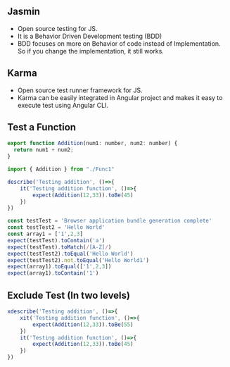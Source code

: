 ## Jasmin
- Open source testing for JS.
- It is a Behavior Driven Development testing (BDD)
- BDD focuses on more on Behavior of code instead of Implementation. So if you change the implementation, it still works.

## Karma
- Open source test runner framework for JS.
- Karma can be easily integrated in Angular project and makes it easy to execute test using Angular CLI.

## Test a Function
```JavaScript
export function Addition(num1: number, num2: number) {
  return num1 + num2;
}
```
```JavaScript
import { Addition } from "./Func1"

describe('Testing addition', ()=>{
    it('Testing addition function', ()=>{
        expect(Addition(12,33)).toBe(45)
    })
})
```
```JavaScript
const testTest = 'Browser application bundle generation complete'
const testTest2 = 'Hello World'
const array1 = ['1',2,3]
expect(testTest).toContain('a')
expect(testTest).toMatch(/[A-Z]/)
expect(testTest2).toEqual('Hello World')
expect(testTest2).not.toEqual('Hello World1')
expect(array1).toEqual(['1',2,3])
expect(array1).toContain('1')
```
## Exclude Test (In two levels)
```JavaScript
xdescribe('Testing addition', ()=>{
    xit('Testing addition function', ()=>{
        expect(Addition(12,33)).toBe(55)
    })
    it('Testing addition function', ()=>{
        expect(Addition(12,33)).toBe(45)
    })
})
```
